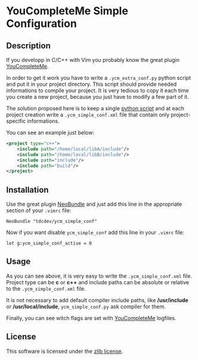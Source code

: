 YouCompleteMe Simple Configuration
==================================

Description
-----------

If you developp in C/C++ with Vim you probably know the great plugin
[YouCompleteMe][].

In order to get it work you have to write a `.ycm_extra_conf.py` python script
and put it in your project directory. This script should provide needed
informations to compile your project. It is very tedious to copy it
each time you create a new project, because you just have to modify
a few part of it.

The solution proposed here is to keep a single
[python script](python/ycm_simple_conf.py)
and at each project creation write a `.ycm_simple_conf.xml` file that
contain only project-specific informations.

You can see an example just below:

```xml
<project type="c++">
    <include path="/home/local/libA/include"/>
    <include path="/home/local/libB/include"/>
    <include path="include"/>
    <include path="build"/>
</project>
```

Installation
------------

Use the great plugin [NeoBundle][]
and just add this line in the appropriate section of your `.vimrc` file:

    NeoBundle "tdcdev/ycm_simple_conf"

Now if you want disable `ycm_simple_conf` add this line in your `.vimrc` file:

    let g:ycm_simple_conf_active = 0

Usage
-----

As you can see above, it is very easy to write the `.ycm_simple_conf.xml` file.
Project type can be **c** or **c++** and include paths can be absolute or
relative to the `.ycm_simple_conf.xml` file.

It is not necessary to add default compiler include paths, like
**/usr/include** or **/usr/local/include**, `ycm_simple_conf.py`
ask compiler for them.

Finally, you can see witch flags are set with [YouCompleteMe][] logfiles.

License
-------

This software is licensed under the [zlib license](LICENSE.txt).

[YouCompleteMe]: https://github.com/Valloric/YouCompleteMe
[NeoBundle]: https://github.com/Shougo/neobundle.vim

